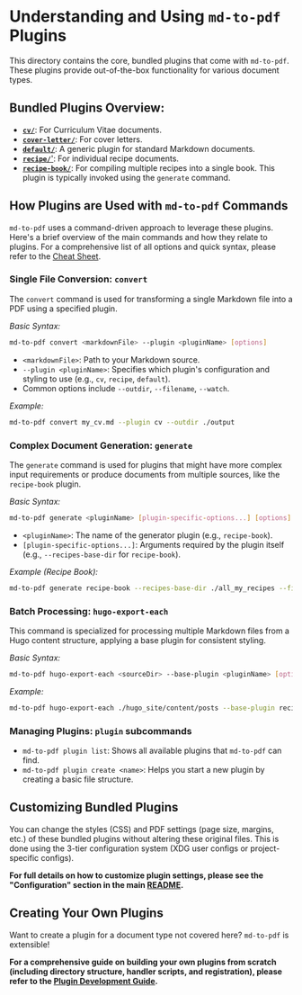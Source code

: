 # Understanding and Using `md-to-pdf` Plugins

This directory contains the core, bundled plugins that come with `md-to-pdf`.
These plugins provide out-of-the-box functionality for various document types.

## Bundled Plugins Overview:

* [**`cv/`**](cv/): For Curriculum Vitae documents. 
* [**`cover-letter/`**](cover-letter/): For cover letters. 
* [**`default/`**](default/): A generic plugin for standard Markdown documents.
* [**`recipe/`**'](recipe/): For individual recipe documents.
* [**`recipe-book/`**](recipe-book/): For compiling multiple recipes into a single book. This plugin is typically invoked using the `generate` command.

## How Plugins are Used with `md-to-pdf` Commands

`md-to-pdf` uses a command-driven approach to leverage these plugins. Here's a brief overview of the main commands and how they relate to plugins. For a comprehensive list of all options and quick syntax, please refer to the [Cheat Sheet](../docs/cheat-sheet.md).

### Single File Conversion: `convert`

The `convert` command is used for transforming a single Markdown file into a PDF using a specified plugin.

*Basic Syntax:*
```bash
md-to-pdf convert <markdownFile> --plugin <pluginName> [options]
```

  * `<markdownFile>`: Path to your Markdown source.
  * `--plugin <pluginName>`: Specifies which plugin's configuration and styling to use (e.g., `cv`, `recipe`, `default`).
  * Common options include `--outdir`, `--filename`, `--watch`.

*Example:*

```bash
md-to-pdf convert my_cv.md --plugin cv --outdir ./output
```

### Complex Document Generation: `generate`

The `generate` command is used for plugins that might have more complex input requirements or produce documents from multiple sources, like the `recipe-book` plugin.

*Basic Syntax:*

```bash
md-to-pdf generate <pluginName> [plugin-specific-options...] [options]
```

  * `<pluginName>`: The name of the generator plugin (e.g., `recipe-book`).
  * `[plugin-specific-options...]`: Arguments required by the plugin itself (e.g., `--recipes-base-dir` for `recipe-book`).

*Example (Recipe Book):*

```bash
md-to-pdf generate recipe-book --recipes-base-dir ./all_my_recipes --filename "MyCookbook.pdf"
```

### Batch Processing: `hugo-export-each`

This command is specialized for processing multiple Markdown files from a Hugo content structure, applying a base plugin for consistent styling.

*Basic Syntax:*

```bash
md-to-pdf hugo-export-each <sourceDir> --base-plugin <pluginName> [options]
```

*Example:*

```bash
md-to-pdf hugo-export-each ./hugo_site/content/posts --base-plugin recipe
```

### Managing Plugins: `plugin` subcommands

  * `md-to-pdf plugin list`: Shows all available plugins that `md-to-pdf` can find.
  * `md-to-pdf plugin create <name>`: Helps you start a new plugin by creating a basic file structure.

## Customizing Bundled Plugins

You can change the styles (CSS) and PDF settings (page size, margins, etc.) of these bundled plugins without altering these original files. This is done using the 3-tier configuration system (XDG user configs or project-specific configs).

**For full details on how to customize plugin settings, please see the "Configuration" section in the main [README](../README.md).**

## Creating Your Own Plugins

Want to create a plugin for a document type not covered here? `md-to-pdf` is extensible\!

**For a comprehensive guide on building your own plugins from scratch (including directory structure, handler scripts, and registration), please refer to the [Plugin Development Guide](../docs/plugin-development.md).**

